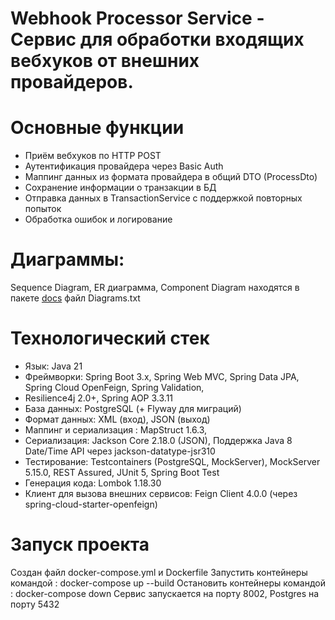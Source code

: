 # Webhook Processor Service - Сервис для обработки входящих вебхуков от внешних провайдеров.

# Основные функции

- Приём вебхуков по HTTP POST
- Аутентификация провайдера через Basic Auth
- Маппинг данных из формата провайдера в общий DTO (ProcessDto)
- Сохранение информации о транзакции в БД
- Отправка данных в TransactionService с поддержкой повторных попыток
- Обработка ошибок и логирование

# Диаграммы:

Sequence Diagram, ER диаграмма, Component Diagram находятся в пакете [docs](docs) файл Diagrams.txt

# Технологический стек
- Язык: Java 21
- Фреймворки: Spring Boot 3.x, Spring Web MVC, Spring Data JPA, Spring Cloud OpenFeign, Spring Validation,
- Resilience4j 2.0+, Spring AOP 3.3.11
- База данных: PostgreSQL (+ Flyway для миграций)
- Формат данных: XML (вход), JSON (выход)
- Маппинг и сериализация : MapStruct 1.6.3, 
- Сериализация: Jackson Core 2.18.0 (JSON), Поддержка Java 8 Date/Time API через jackson-datatype-jsr310
- Тестирование: Testcontainers (PostgreSQL, MockServer), MockServer 5.15.0, REST Assured, JUnit 5, Spring Boot Test
- Генерация кода: Lombok 1.18.30
- Клиент для вызова внешних сервисов: Feign Client 4.0.0 (через spring-cloud-starter-openfeign)

# Запуск проекта

Создан файл docker-compose.yml и Dockerfile
Запустить контейнеры командой : docker-compose up --build
Остановить контейнеры командой : docker-compose down 
Сервис запускается на порту 8002, Postgres на порту 5432
